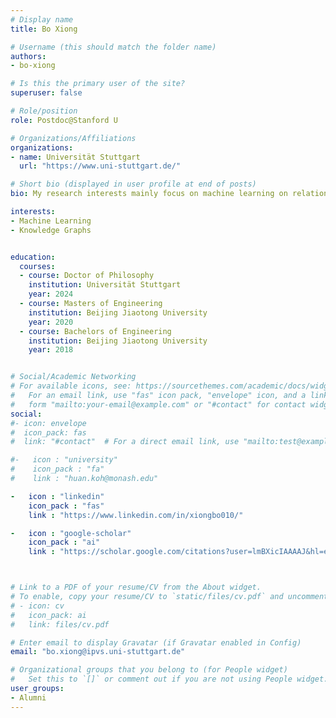 ```yaml
---
# Display name
title: Bo Xiong

# Username (this should match the folder name)
authors:
- bo-xiong

# Is this the primary user of the site?
superuser: false

# Role/position
role: Postdoc@Stanford U

# Organizations/Affiliations
organizations:
- name: Universität Stuttgart
  url: "https://www.uni-stuttgart.de/"

# Short bio (displayed in user profile at end of posts)
bio: My research interests mainly focus on machine learning on relational data (e.g., knowledge graphs).

interests:
- Machine Learning
- Knowledge Graphs


education:
  courses:
  - course: Doctor of Philosophy
    institution: Universität Stuttgart
    year: 2024
  - course: Masters of Engineering
    institution: Beijing Jiaotong University
    year: 2020
  - course: Bachelors of Engineering
    institution: Beijing Jiaotong University
    year: 2018


# Social/Academic Networking
# For available icons, see: https://sourcethemes.com/academic/docs/widgets/#icons
#   For an email link, use "fas" icon pack, "envelope" icon, and a link in the
#   form "mailto:your-email@example.com" or "#contact" for contact widget.
social:
#- icon: envelope
#  icon_pack: fas
#  link: "#contact"  # For a direct email link, use "mailto:test@example.org".

#-   icon : "university"
#    icon_pack : "fa"
#    link : "huan.koh@monash.edu"

-   icon : "linkedin"
    icon_pack : "fas"
    link : "https://www.linkedin.com/in/xiongbo010/"

-   icon : "google-scholar"
    icon_pack : "ai"
    link : "https://scholar.google.com/citations?user=lmBXicIAAAAJ&hl=en"



# Link to a PDF of your resume/CV from the About widget.
# To enable, copy your resume/CV to `static/files/cv.pdf` and uncomment the lines below.  
# - icon: cv
#   icon_pack: ai
#   link: files/cv.pdf

# Enter email to display Gravatar (if Gravatar enabled in Config)
email: "bo.xiong@ipvs.uni-stuttgart.de"

# Organizational groups that you belong to (for People widget)
#   Set this to `[]` or comment out if you are not using People widget.  
user_groups:
- Alumni
---
```

